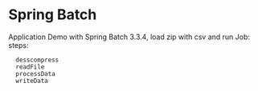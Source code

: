 # Spring Batch 
Application Demo with Spring Batch 3.3.4, load zip with csv and run Job:
  steps:
  ```
    desscompress
    readFile
    processData
    writeData
  ```
